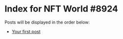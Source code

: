 # Index for NFT World #8924
Posts will be displayed in the order below:

- [Your first post](./001-first.md)

